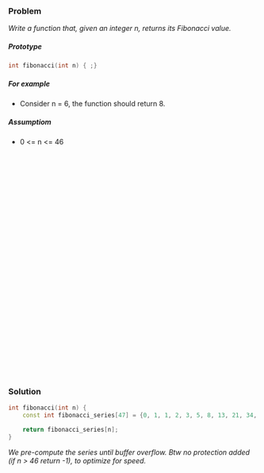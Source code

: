 ### Problem

*Write a function that, given an integer n, returns its Fibonacci value.*

##### Prototype
```c++
int fibonacci(int n) { ;}
```

##### For example
* Consider n = 6, the function should return 8.

##### Assumptiom
* 0 <= n <= 46

<pre>




























</pre>


### Solution
```c++
int fibonacci(int n) {
    const int fibonacci_series[47] = {0, 1, 1, 2, 3, 5, 8, 13, 21, 34, 55, 89, 144, 233, 377, 610, 987, 1597, 2584, 4181, 6765, 10946, 17711, 28657, 46368, 75025, 121393, 196418, 317811, 514229, 832040, 1346269, 2178309, 3524578, 5702887, 9227465, 14930352, 24157817, 39088169, 63245986, 102334155, 165580141, 267914296, 433494437, 701408733, 1134903170, 1836311903};

    return fibonacci_series[n];
}
```

*We pre-compute the series until buffer overflow. Btw no protection added (if n > 46 return -1), to optimize for speed.*
